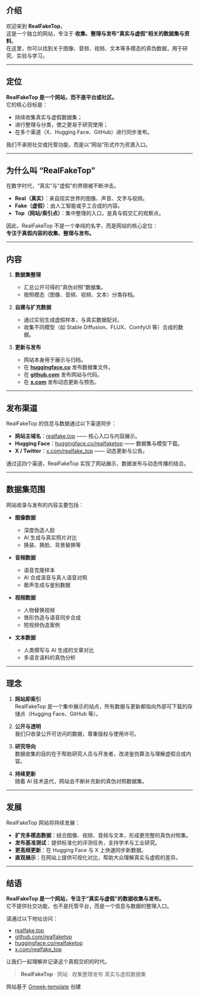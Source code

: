 ## 介绍

欢迎来到 **RealFakeTop**。  
这是一个独立的网站，专注于 **收集、整理与发布“真实与虚假”相关的数据集与资料**。  
在这里，你可以找到关于图像、音频、视频、文本等多模态的真伪数据，用于研究、实验与学习。  

---

## 定位

**RealFakeTop 是一个网站，而不是平台或社区。**  
它的核心目标是：  
- 持续收集真实与虚假数据集；  
- 进行整理与分类，使之更易于研究使用；  
- 在多个渠道（X、Hugging Face、GitHub）进行同步发布。  

我们不承担社交或托管功能，而是以“网站”形式作为资源入口。  

---

## 为什么叫 “RealFakeTop”

在数字时代，“真实”与“虚假”的界限被不断冲击。  
- **Real（真实）**：来自现实世界的图像、声音、文字与视频。  
- **Fake（虚假）**：由人工智能或手工合成的内容。  
- **Top（网站/索引点）**：集中整理的入口，是真与假交汇的观察点。  

因此，RealFakeTop 不是一个单纯的名字，而是网站的核心定位：  
**专注于真假内容的收集、整理与发布。**

---

## 内容

1. **数据集整理**  
   - 汇总公开可得的“真伪对照”数据集。  
   - 按照模态（图像、音频、视频、文本）分类存档。  

2. **自建与扩充数据**  
   - 通过实验生成虚假样本，与真实数据配对。  
   - 收集不同模型（如 Stable Diffusion、FLUX、ComfyUI 等）合成的数据。  

3. **更新与发布**  
   - 网站本身用于展示与归档。  
   - 在 **[huggingface.co](https://huggingface.co/realfaketop)** 发布数据集文件。  
   - 在 **[github.com](https://github.com/realfaketop)** 发布网站与代码。  
   - 在 **[x.com](https://x.com/realfake_top)** 发布动态更新与预告。  

---

## 发布渠道

RealFakeTop 的信息与数据通过以下渠道同步：  

- **网站主域名**：[realfake.top](http://realfake.top) —— 核心入口与内容展示。  
- **Hugging Face**：[huggingface.co/realfaketop](https://huggingface.co/realfaketop) —— 数据集与模型下载。  
- **X / Twitter**：[x.com/realfake_top](https://x.com/realfake_top) —— 动态更新与公告。  

通过这四个渠道，RealFakeTop 实现了网站展示、数据发布与动态传播的结合。  

---

## 数据集范围

网站收录与发布的内容主要包括：  

- **图像数据**  
  - 深度伪造人脸  
  - AI 生成与真实照片对比  
  - 换装、换脸、背景替换等  

- **音频数据**  
  - 语音克隆样本  
  - AI 合成语音与真人语音对照  
  - 歌声生成与鉴别数据  

- **视频数据**  
  - 人物替换视频  
  - 唇形伪造与语音同步合成  
  - 短视频伪造案例  

- **文本数据**  
  - 人类撰写与 AI 生成的文章对比  
  - 多语言语料的真伪分析  

---

## 理念

1. **网站即索引**  
   RealFakeTop 是一个集中展示的站点，所有数据与更新都指向外部可下载的存储点（Hugging Face、GitHub 等）。  

2. **公开与透明**  
   我们只收录公开可访问的数据，尊重版权与使用许可。  

3. **研究导向**  
   数据收集的目的在于帮助研究人员与开发者，改进鉴伪算法与理解虚假合成内容。  

4. **持续更新**  
   随着 AI 技术迭代，网站会不断补充新的真伪对照数据集。  

---

## 发展

RealFakeTop 网站将持续发展：  

- **扩充多模态数据**：结合图像、视频、音频与文本，形成更完整的真伪对照集。  
- **发布基准测试**：提供标准化的评测任务，支持学术与工业研究。  
- **更高频更新**：在 Hugging Face 与 X 上快速同步新数据。  
- **直观展示**：在网站上提供可视化对比，帮助大众理解真实与虚假的差异。  

---

## 结语

**RealFakeTop 是一个网站，专注于“真实与虚假”的数据收集与发布。**  
它不提供社交功能，也不是托管平台，而是一个信息与数据的整理入口。  

请通过以下地址访问：  
- [realfake.top](http://realfake.top)  
- [github.com/realfaketop](https://github.com/realfaketop)
- [huggingface.co/realfaketop](https://huggingface.co/realfaketop)  
- [x.com/realfake_top](https://x.com/realfake_top)  

让我们一起理解并记录这个真假交织的时代。  

> **RealFakeTop** · 网站 · 收集整理发布 真实与虚假数据集

网站基于 [Gmeek-template](https://github.com/new?template_name=Gmeek-template&template_owner=Meekdai) 创建